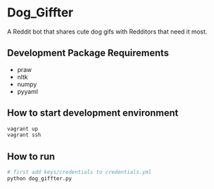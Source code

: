 # Dog_Giffter
A Reddit bot that shares cute dog gifs with Redditors that need it most.

## Development Package Requirements
- praw
- nltk
- numpy
- pyyaml

## How to start development environment
```bash
vagrant up
vagrant ssh
```

## How to run
```bash
# first add keys/credentials to credentials.yml
python dog_giffter.py
```

